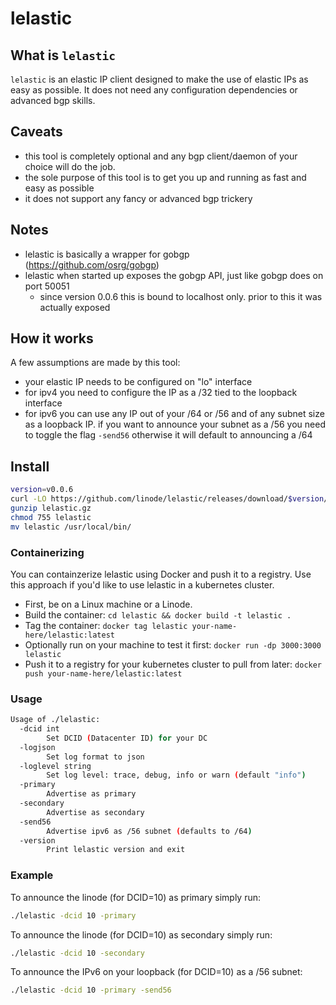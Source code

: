 # lelastic

## What is `lelastic`

`lelastic` is an elastic IP client designed to make the use of elastic IPs as easy as possible. It does not need any configuration dependencies or advanced bgp skills.

## Caveats

- this tool is completely optional and any bgp client/daemon of your choice will do the job.
- the sole purpose of this tool is to get you up and running as fast and easy as possible
- it does not support any fancy or advanced bgp trickery

## Notes

- lelastic is basically a wrapper for gobgp (https://github.com/osrg/gobgp)
- lelastic when started up exposes the gobgp API, just like gobgp does on port 50051
	- since version 0.0.6 this is bound to localhost only. prior to this it was actually exposed

## How it works

A few assumptions are made by this tool:
- your elastic IP needs to be configured on "lo" interface
- for ipv4 you need to configure the IP as a /32 tied to the loopback interface
- for ipv6 you can use any IP out of your /64 or /56 and of any subnet size as a loopback IP. if you want to announce your subnet as a /56 you need to toggle the flag `-send56` otherwise it will default to announcing a /64


## Install

```bash
version=v0.0.6
curl -LO https://github.com/linode/lelastic/releases/download/$version/lelastic.gz
gunzip lelastic.gz
chmod 755 lelastic
mv lelastic /usr/local/bin/
```

### Containerizing

You can containzerize lelastic using Docker and push it to a registry. Use this approach if you'd like to use lelastic in a kubernetes cluster.

* First, be on a Linux machine or a Linode.
* Build the container: `cd lelastic && docker build -t lelastic .`
* Tag the container: `docker tag lelastic your-name-here/lelastic:latest`
* Optionally run on your machine to test it first: `docker run -dp 3000:3000 lelastic` 
* Push it to a registry for your kubernetes cluster to pull from later: `docker push your-name-here/lelastic:latest`


### Usage

```bash
Usage of ./lelastic:
  -dcid int
        Set DCID (Datacenter ID) for your DC
  -logjson
        Set log format to json
  -loglevel string
        Set log level: trace, debug, info or warn (default "info")
  -primary
        Advertise as primary
  -secondary
        Advertise as secondary
  -send56
        Advertise ipv6 as /56 subnet (defaults to /64)
  -version
        Print lelastic version and exit
```

### Example

To announce the linode (for DCID=10) as primary simply run:

```bash
./lelastic -dcid 10 -primary
```

To announce the linode (for DCID=10) as secondary simply run:

```bash
./lelastic -dcid 10 -secondary
```

To announce the IPv6 on your loopback (for DCID=10) as a /56 subnet:
```bash
./lelastic -dcid 10 -primary -send56
```
